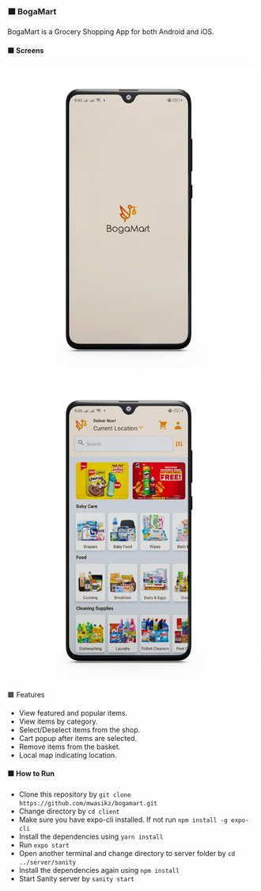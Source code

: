 ### :orange_square: BogaMart
BogaMart is a Grocery Shopping App for both Android and iOS. 
#### :orange_square: Screens
<img src="https://github.com/mwasikz/bogamart/blob/main/ScreenShots/Loading_Screen.png" width="500">
<img src="https://github.com/mwasikz/bogamart/blob/main/ScreenShots/Home_Screen.png" width="500")
<img src="https://github.com/mwasikz/bogamart/blob/main/ScreenShots/Shop_Screen.png" width="500")
![Product Select Screen](https://github.com/mwasikz/bogamart/blob/main/ScreenShots/Product_Select_Screen.png "Product Select Screen")
![Basket Screen](https://github.com/mwasikz/bogamart/blob/main/ScreenShots/Basket_Screen.png "Basket Screen")
![Delivery Screen](https://github.com/mwasikz/bogamart/blob/main/ScreenShots/Delivery_Screen.png "Delivery Screen")

#### :orange_square: Features
- View featured and popular items.
- View items by category.
- Select/Deselect items from the shop.
- Cart popup after items are selected.
- Remove items from the basket.
- Local map indicating location. 

#### 🟧 How to Run
- Clone this repository by `git clone https://github.com/mwasikz/bogamart.git `
- Change directory by `cd client`
- Make sure you have expo-cli installed. If not run `npm install -g expo-cli`
- Install the dependencies using `yarn install`
- Run `expo start`
- Open another terminal and change directory to server folder by `cd ../server/sanity`
- Install the dependencies again using `npm install`
- Start Sanity server by `sanity start`

